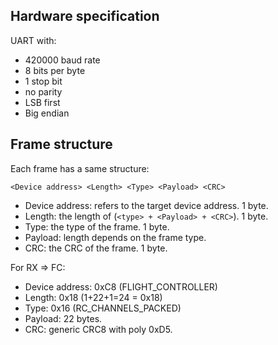 ## Hardware specification

UART with:
- 420000 baud rate
- 8 bits per byte
- 1 stop bit
- no parity
- LSB first
- Big endian

## Frame structure

Each frame has a same structure:
```
<Device address> <Length> <Type> <Payload> <CRC>
```
- Device address: refers to the target device address. 1 byte.
- Length: the length of (``<type> + <Payload> + <CRC>``). 1 byte.
- Type: the type of the frame. 1 byte.
- Payload: length depends on the frame type.
- CRC: the CRC of the frame. 1 byte.

For RX => FC:
- Device address: 0xC8 (FLIGHT_CONTROLLER)
- Length: 0x18 (1+22+1=24 = 0x18)
- Type: 0x16 (RC_CHANNELS_PACKED)
- Payload: 22 bytes.
- CRC: generic CRC8 with poly 0xD5.



